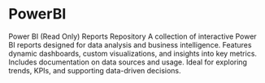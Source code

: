 # PowerBI
Power BI (Read Only) Reports Repository A collection of interactive Power BI reports designed for data analysis and business intelligence. Features dynamic dashboards, custom visualizations, and insights into key metrics. Includes documentation on data sources and usage. Ideal for exploring trends, KPIs, and supporting data-driven decisions.

